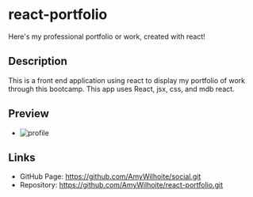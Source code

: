 # react-portfolio
Here's my professional portfolio or work, created with react!

## Description
This is a front end application using react to display my portfolio of work through this bootcamp. This app uses React, jsx, css, and mdb react.

## Preview
*  ![profile](/assets/react-profile.png)



## Links
* GitHub Page: https://github.com/AmyWilhoite/social.git
* Repository: https://github.com/AmyWilhoite/react-portfolio.git

